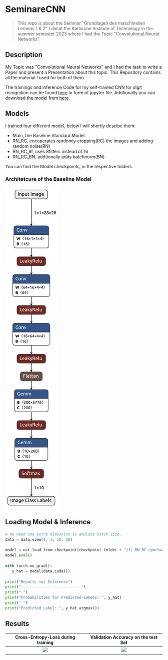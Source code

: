 # SeminareCNN
> This repo is about the Seminar "Grundlagen des maschinellen Lernens 1 & 2" I did at the Karlsruhe Institute of Technology in the summer semester 2023 where I had the Topic "Convolutional Neural Networks".

## Description

My Topic was "Convolutional Neural Networks" and I had the task to write a Paper and present a Presentation about this topic.
This Repository contains all the material I used for both of them.

The trainings and inference Code for my self-trained CNN for digit recognition can be found [here](Proseminar_MNIST_CNN.ipynb) in form of jupyter file.
Addtionally you can download the model from [here](https://drive.google.com/file/d/15QUc0498NM50-KL3woxGr6elq82t3ePx/view?usp=sharing).

## Models

I trained four different model, below I will shortly descibe them:
- Main, the Baseline Standard Model.
- RN_RC, encoperates randomly cropping(RC) the images and adding random noise(RN)
- RN_RC_8f, uses 8filters instead of 16
- RN_RC_BN, addtionally adds batchnorm(BN)

You can find the Model checkpoints, in the respective folders.

### Architetcure of the Baseline Model

![](Main.png)

## Loading Model & Inference

```python
# We need one extra dimesnion to emulate batch size.
data = data.view(1, 1, 28, 28)

model = net.load_from_checkpoint(checkpoint_folder + "/1L_RN_RC-epoch=4.ckpt")
model.eval()

with torch.no_grad():
   y_hat = model(data.cuda())

print("Results for Inference")
print("---------------------------")
print(" ")
print("Probabilities for Predicted-Labels: ", y_hat)
print(" ")
print("Predicted Label: ", y_hat.argmax())
````

## Results

Cross-Entropy-Loss during training        |  Validation Accuracy on the test Set
:-------------------------:|:---------------------------------------------------:
![](train_loss.jpeg)  |  ![](val_acc.jpeg)
